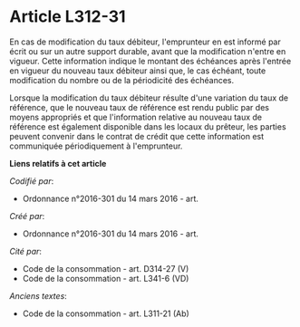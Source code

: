 # Article L312-31

En cas de modification du taux débiteur, l'emprunteur en est informé par écrit ou sur un autre support durable, avant que la
modification n'entre en vigueur. Cette information indique le montant des échéances après l'entrée en vigueur du nouveau taux
débiteur ainsi que, le cas échéant, toute modification du nombre ou de la périodicité des échéances.

Lorsque la modification du taux débiteur résulte d'une variation du taux de référence, que le nouveau taux de référence est
rendu public par des moyens appropriés et que l'information relative au nouveau taux de référence est également disponible
dans les locaux du prêteur, les parties peuvent convenir dans le contrat de crédit que cette information est communiquée
périodiquement à l'emprunteur.

**Liens relatifs à cet article**

_Codifié par_:

  - Ordonnance n°2016-301 du 14 mars 2016 - art.

_Créé par_:

  - Ordonnance n°2016-301 du 14 mars 2016 - art.

_Cité par_:

  - Code de la consommation - art. D314-27 (V)
  - Code de la consommation - art. L341-6 (VD)

_Anciens textes_:

  - Code de la consommation - art. L311-21 (Ab)
